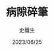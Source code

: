 ---
title: "病隙碎筆"
author: '史鐵生'
date: '2023/06/25'
isbn: '978-7-5404-8343-2'
imageDir: '/img/book/covers/book23.jpg'
blockquote: '「」'
---
